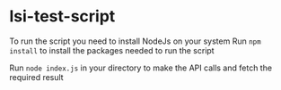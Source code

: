 # lsi-test-script

To run the script you need to install NodeJs on your system
Run `npm install` to install the packages needed to run the script

Run `node index.js` in your directory to make the API calls and fetch the required result